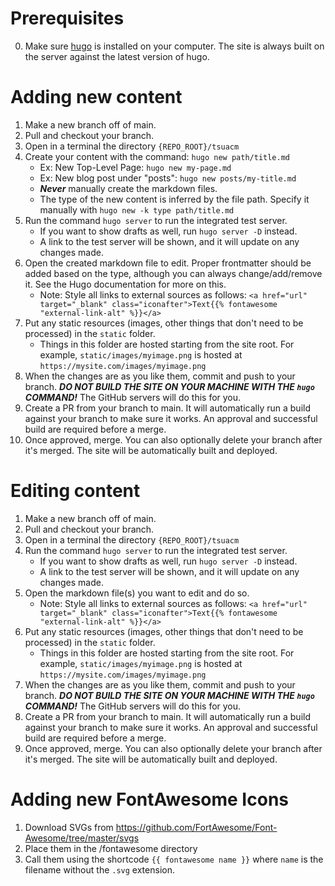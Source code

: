 # Prerequisites
0. Make sure [hugo](https://gohugo.io/getting-started/installing) is installed on your computer. The site is always built on the server against the latest version of hugo.

# Adding new content

1. Make a new branch off of main.
2. Pull and checkout your branch.
3. Open in a terminal the directory `{REPO_ROOT}/tsuacm`
4. Create your content with the command: `hugo new path/title.md`
    + Ex: New Top-Level Page: `hugo new my-page.md`
    + Ex: New blog post under "posts": `hugo new posts/my-title.md`
    + ***Never*** manually create the markdown files.
    + The type of the new content is inferred by the file path. Specify it manually with `hugo new -k type path/title.md`
5. Run the command `hugo server` to run the integrated test server.
    + If you want to show drafts as well, run `hugo server -D` instead.
    + A link to the test server will be shown, and it will update on any changes made.
6. Open the created markdown file to edit. Proper frontmatter should be added based on the type, although you can always change/add/remove it. See the Hugo documentation for more on this.
    + Note: Style all links to external sources as follows: `<a href="url" target="_blank" class="iconafter">Text{{% fontawesome "external-link-alt" %}}</a>`
7. Put any static resources (images, other things that don't need to be processed) in the `static` folder.
    + Things in this folder are hosted starting from the site root. For example, `static/images/myimage.png` is hosted at `https://mysite.com/images/myimage.png`
8. When the changes are as you like them, commit and push to your branch. ***DO NOT BUILD THE SITE ON YOUR MACHINE WITH THE `hugo` COMMAND!*** The GitHub servers will do this for you.
9.  Create a PR from your branch to main. It will automatically run a build against your branch to make sure it works. An approval and successful build are required before a merge.
10.  Once approved, merge. You can also optionally delete your branch after it's merged. The site will be automatically built and deployed.

# Editing content

1. Make a new branch off of main.
2. Pull and checkout your branch.
3. Open in a terminal the directory `{REPO_ROOT}/tsuacm`
4. Run the command `hugo server` to run the integrated test server.
    + If you want to show drafts as well, run `hugo server -D` instead.
    + A link to the test server will be shown, and it will update on any changes made.
5. Open the markdown file(s) you want to edit and do so.
    + Note: Style all links to external sources as follows: `<a href="url" target="_blank" class="iconafter">Text{{% fontawesome "external-link-alt" %}}</a>`
6. Put any static resources (images, other things that don't need to be processed) in the `static` folder.
    + Things in this folder are hosted starting from the site root. For example, `static/images/myimage.png` is hosted at `https://mysite.com/images/myimage.png`
7. When the changes are as you like them, commit and push to your branch. ***DO NOT BUILD THE SITE ON YOUR MACHINE WITH THE `hugo` COMMAND!*** The GitHub servers will do this for you.
8. Create a PR from your branch to main. It will automatically run a build against your branch to make sure it works. An approval and successful build are required before a merge.
9.  Once approved, merge. You can also optionally delete your branch after it's merged. The site will be automatically built and deployed.

# Adding new FontAwesome Icons

1. Download SVGs from https://github.com/FortAwesome/Font-Awesome/tree/master/svgs
2. Place them in the /fontawesome directory
3. Call them using the shortcode `{{ fontawesome name }}` where `name` is the filename without the `.svg` extension.